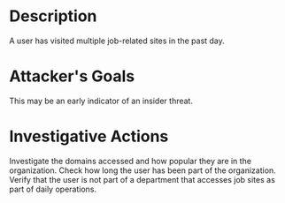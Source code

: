 # Description
A user has visited multiple job-related sites in the past day.
# Attacker's Goals
This may be an early indicator of an insider threat.
# Investigative Actions
Investigate the domains accessed and how popular they are in the organization.
Check how long the user has been part of the organization.
Verify that the user is not part of a department that accesses job sites as part of daily operations.
